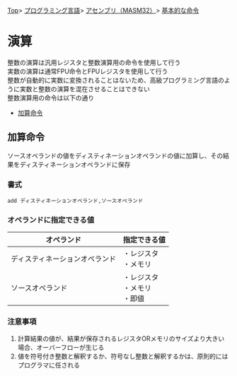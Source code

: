 [Top](../../../../index.md)\>
[プログラミング言語](../../../pgl.md)\>
[アセンブリ（MASM32）](../../language_0001.md)\>
[基本的な命令](../MASM32_0009.md)

# 演算

整数の演算は汎用レジスタと整数演算用の命令を使用して行う  
実数の演算は通常FPU命令とFPUレジスタを使用して行う  
整数が自動的に実数に変換されることはないため、高級プログラミング言語のように実数と整数の演算を混在させることはできない  
整数演算用の命令は以下の通り

+ [加算命令](#加算命令)
<!-- + [減算命令](#減算命令)
+ [インクリメントとデクリメント](#インクリメントとデクリメント)
+ [乗算命令と除算命令](#乗算命令と除算命令)
+ [シフト命令](#シフト命令)
+ [ローテート](#ローテート) -->

## 加算命令

ソースオペランドの値をディスティネーションオペランドの値に加算し、その結果をディスティネーションオペランドに保存

### 書式

```add ディスティネーションオペランド,ソースオペランド```

### オペランドに指定できる値

|オペランド|指定できる値|
----|----
|ディスティネーションオペランド|・レジスタ<br>・メモリ|
|ソースオペランド|・レジスタ<br>・メモリ<br>・即値|

### 注意事項

1. 計算結果の値が、結果が保存されるレジスタORメモリのサイズより大きい場合、オーバーフローが生じる
1. 値を符号付き整数と解釈するか、符号なし整数と解釈するかは、原則的にはプログラマに任される

<!-- ## 減算命令

## インクリメントとデクリメント

## 乗算命令と除算命令

## シフト命令

## ローテート -->